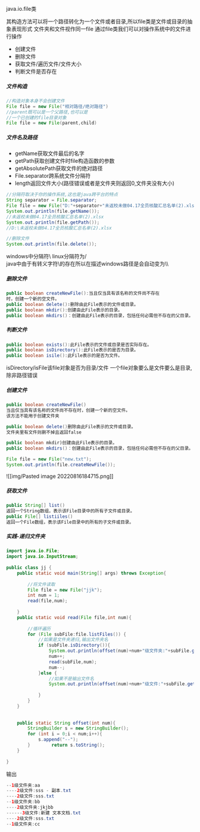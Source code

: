 java.io.file类

其构造方法可以将一个路径转化为一个文件或者目录,所以file类是文件或目录的抽象表现形式
文件夹和文件视作同一file
通过file类我们可以对操作系统中的文件进行操作

* 创建文件
* 删除文件
* 获取文件/遍历文件/文件大小
* 判断文件是否存在

##### 文件构造

```java
//构造对象本身不会创建文件
File file = new File("相对路径/绝对路径")
//parent既可以是一个父路径,也可以是
//一个已创建的file目录对象
File file = new File(parent,child)
```

##### 文件名及路径
* getName获取文件最后的名字
* getPath获取创建文件时file构造函数的参数
* getAbsolutePath获取文件的绝对路径
* File.separator跨系统文件分隔符
* length返回文件大小(路径错误或者是文件夹则返回0,文件夹没有大小)


```java
//分隔符取决于你的操作系统,这也是java跨平台的特点
String separator = File.separator;  
File file = new File("D:"+separator+"未返校未做04.17全员核酸汇总名单(2).xlsx");  
System.out.println(file.getName());  
//未返校未做04.17全员核酸汇总名单(2).xlsx
System.out.println(file.getPath()); 
//D:\未返校未做04.17全员核酸汇总名单(2).xlsx

//删除文件
System.out.println(file.delete());

```

windows中分隔符\\ linux分隔符为/     
java中由于有转义字符\\的存在所以在描述windows路径是会自动变为\\\

##### 删除文件

```java
public boolean createNewFile():当且仅当具有该名称的文件尚不存在
时，创建一个新的空文件。
public boolean delete()∶删除由此File表示的文件或目录。
public boolean mkdir():创建由此File表示的目录。
public boolean mkdirs()︰创建由此File表示的目录，包括任何必需但不存在的父目录。
```

##### 判断文件

```java
public boolean exists():此File表示的文件或目录是否实际存在。
public boolean isDirectory():此File表示的是否为目录。
public boolean isile():此File表示的是否为文件。
```
isDirectory/isFile该file对象是否为目录/文件
一个file对象要么是文件要么是目录,除非路径错误

##### 创建文件

```java
public boolean createNewFile()
当且仅当具有该名称的文件尚不存在时，创建一个新的空文件。
该方法不能用于创建文件夹

public boolean delete()删除由此File表示的文件或目录。
文件夹里有文件则删不掉且返回false

public boolean mkdir)创建由此File表示的目录。
public boolean mkdirs()︰创建由此File表示的目录，包括任何必需但不存在的父目录。

```
```java
File file = new File("new.txt");  
System.out.println(file.createNewFile());
```
![[img/Pasted image 20220816184715.png]]

##### 获取文件

```java
public String[] list()
返回一个String数组，表示该File目录中的所有子文件或目录。
public File[] listiiles()
返回一个File数组，表示该File目录中的所有的子文件或目录。

```

##### 实践-递归文件夹
```java
import java.io.File;  
import java.io.InputStream;  
  
public class jj {  
    public static void main(String[] args) throws Exception{  
  
        //将文件读取  
        File file = new File("jjk");  
        int num = 1;  
        read(file,num);  
  
    }  
    public static void read(File file,int num){  
  
        //循环遍历  
        for (File subFile:file.listFiles()) {  
            //如果是文件夹递归,输出文件夹名  
            if (subFile.isDirectory()){  
                System.out.println(offset(num)+num+"级文件夹:"+subFile.getName());  
                num++;  
                read(subFile,num);  
                num--;  
            }else {  
                //如果不是输出文件名  
                System.out.println(offset(num)+num+"级文件:"+subFile.getName());  
  
            }        
        }    
    }    
            
            
    public static String offset(int num){  
        StringBuilder s = new StringBuilder();  
        for (int i = 0;i < num;i++){  
            s.append("--");  
        }        return s.toString();  
    }  
  
}


```
输出
```java
--1级文件夹:aa
----2级文件:sss - 副本.txt
----2级文件:sss.txt
--1级文件夹:bb
----2级文件夹:jkjbb
------3级文件:新建 文本文档.txt
----2级文件:sss.txt
--1级文件夹:cc

```
